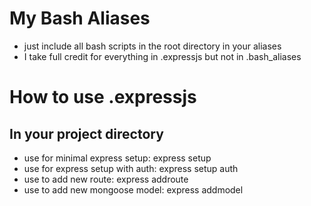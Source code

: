 # My Bash Aliases
* just include all bash scripts in the root directory in your aliases
* I take full credit for everything in .expressjs but not in .bash_aliases

# How to use .expressjs
## In your project directory
* use for minimal express setup: express setup
* use for express setup with auth: express setup auth
* use to add new route: express addroute <route name>
* use to add new mongoose model: express addmodel <model name>
